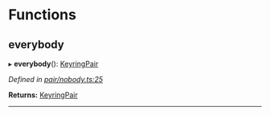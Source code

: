 

# Functions

<a id="everybody"></a>

##  everybody

▸ **everybody**(): [KeyringPair](_types_.md#keyringpair)

*Defined in [pair/nobody.ts:25](https://github.com/polkadot-js/common/blob/b1755d2/packages/keyring/src/pair/nobody.ts#L25)*

**Returns:** [KeyringPair](_types_.md#keyringpair)

___

